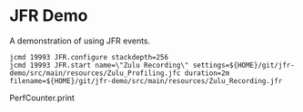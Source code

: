 JFR Demo
========

A demonstration of using JFR events.


```
jcmd 19993 JFR.configure stackdepth=256
jcmd 19993 JFR.start name=\"Zulu Recording\" settings=${HOME}/git/jfr-demo/src/main/resources/Zulu_Profiling.jfc duration=2m filename=${HOME}/git/jfr-demo/src/main/resources/Zulu_Recording.jfr
```

PerfCounter.print